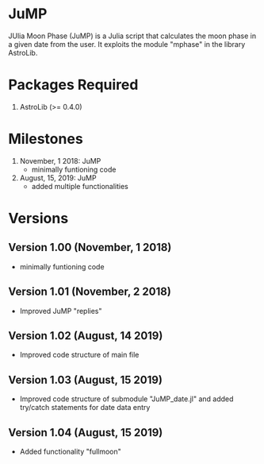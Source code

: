 # JuMP
JUlia Moon Phase (JuMP) is a Julia script that calculates the moon phase in a given date from the user. It exploits the module "mphase" in the library AstroLib.

# Packages Required
1. AstroLib (>= 0.4.0)

# Milestones 
1. November, 1 2018: JuMP
   - minimally funtioning code
2. August, 15, 2019: JuMP
   - added multiple functionalities

# Versions
## Version 1.00 (November, 1 2018)
- minimally funtioning code
## Version 1.01 (November, 2 2018)
- Improved JuMP "replies"
## Version 1.02 (August, 14 2019)
- Improved code structure of main file
## Version 1.03 (August, 15 2019)
- Improved code structure of submodule "JuMP_date.jl" and added try/catch statements for date data entry
## Version 1.04 (August, 15 2019)
- Added functionality "fullmoon"
